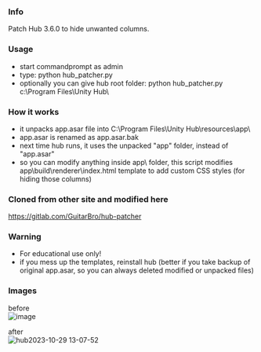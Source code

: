 ### Info
Patch Hub 3.6.0 to hide unwanted columns.

### Usage
- start commandprompt as admin
- type: python hub_patcher.py
- optionally you can give hub root folder: python hub_patcher.py c:\Program Files\Unity Hub\

### How it works
- it unpacks app.asar file into C:\Program Files\Unity Hub\resources\app\
- app.asar is renamed as app.asar.bak
- next time hub runs, it uses the unpacked "app\" folder, instead of "app.asar"
- so you can modify anything inside app\ folder, this script modifies app\build\renderer\index.html template to add custom CSS styles (for hiding those columns)

### Cloned from other site and modified here
https://gitlab.com/GuitarBro/hub-patcher

### Warning
- For educational use only!
- if you mess up the templates, reinstall hub (better if you take backup of original app.asar, so you can always deleted modified or unpacked files)

### Images
before<br>
![image](https://github.com/unitycoder/UnityHubPatcher/assets/5438317/9461925c-6513-4faa-b8f8-e61eeefa01f8)

after<br>
![hub2023-10-29 13-07-52](https://github.com/unitycoder/UnityHubPatcher/assets/5438317/03d08762-1e20-4b63-a5ba-a5aa4a8816a3)
